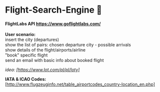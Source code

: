 # Flight-Search-Engine 🛫
#### FlightLabs API https://www.goflightlabs.com/

**User scenario:**  
insert the city (departures)  
show the list of pairs: chosen departure city - possible arrivals  
show details of the flight/airports/airline   
"book" specific flight  
send an email with basic info about booked flight

*idea: [https://www.lot.com/pl/pl/loty]*

**IATA & ICAO Codes:**
[http://www.flugzeuginfo.net/table_airportcodes_country-location_en.php]




